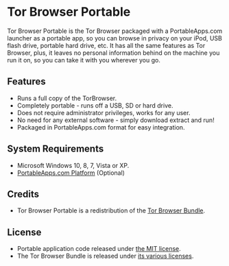 # Tor Browser Portable

Tor Browser Portable is the Tor Browser packaged with a PortableApps.com launcher as a portable app, so you can browse in privacy on your iPod, USB flash drive, portable hard drive, etc. It has all the same features as Tor Browser, plus, it leaves no personal information behind on the machine you run it on, so you can take it with you wherever you go.

## Features
* Runs a full copy of the TorBrowser.
* Completely portable - runs off a USB, SD or hard drive.
* Does not require administrator privileges, works for any user.
* No need for any external software - simply download extract and run!
* Packaged in PortableApps.com format for easy integration.

## System Requirements

* Microsoft Windows 10, 8, 7, Vista or XP.
* [PortableApps.com Platform](http://portableapps.com/download) (Optional)

## Credits

* Tor Browser Portable is a redistribution of the [Tor Browser Bundle](https://www.torproject.org/projects/torbrowser.html).

## License

* Portable application code released under [the MIT license](LICENSE).
* The Tor Browser Bundle is released under [its various licenses](TorBrowserPortable/App/TorBrowser/TorBrowser/Docs/Licenses).
